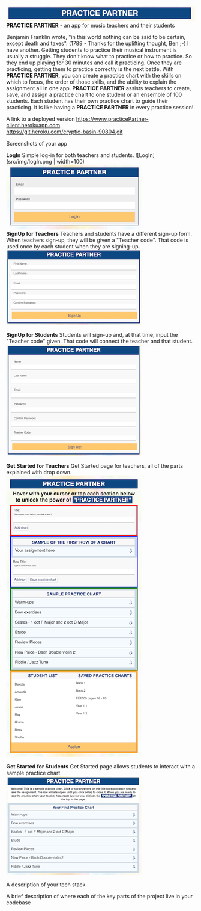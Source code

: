 ![navBAR](src/img/navBar.png)<br />
**PRACTICE PARTNER** - an app for music teachers and their students

Benjamin Franklin wrote, "in this world nothing can be said to be certain, except death and taxes". (1789 - Thanks for the uplifting thought, Ben ;-)  I have another. Getting students to practice their musical instrument is usually a struggle. They don't know what to practice or how to practice. So they end up playing for 30 minutes and call it practicing.  Once they are practicing, getting them to practice correctly is the next battle.  With **PRACTICE PARTNER**, you can create a practice chart with the skills on which to focus, the order of those skills, and the ability to explain the assignment all in one app. **PRACTICE PARTNER** assists teachers to create, save, and assign a practice chart to one student or an ensemble of 100 students.  Each student has their own practice chart to guide their practicing.  It is like having a **PRACTICE PARTNER** in every practice session!

A link to a deployed version
https://www.practicePartner-client.herokuapp.com <br />
https://git.heroku.com/cryptic-basin-90804.git <br />

Screenshots of your app

**LogIn**
Simple log-in for both teachers and students.
![LogIn](src/img/logIn.png | width=100)<br />
![LogIn](src/img/logIn.png)<br />
**SignUp for Teachers**
Teachers and students have a different sign-up form. When teachers sign-up, they will be given a "Teacher code".  That code is used once by each student when they are signing-up.
![SignUp for Teachers](src/img/registerT.png)<br />

**SignUp for Students**
Students will sign-up and, at that time, input the "Teacher code" given. That code will connect the teacher and that student.
![SignUp for Students](src/img/registerS.png)<br />

**Get Started for Teachers**
Get Started page for teachers, all of the parts explained with drop down.
![Get Started for Teachers](src/img/onBoardingT.png)<br />

**Get Started for Students**
Get Started page allows students to interact with a sample practice chart.
![Get Started for Students](src/img/onBoardingS.png)<br />



A description of your tech stack

A brief description of where each of the key parts of the project live in your codebase